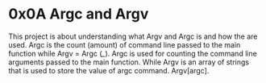 # 0x0A Argc and Argv
This project is about understanding what Argv and Argc is and how the are used.
Argc is the count (amount) of command line passed to the main function while Argv = Argc (*_*). Argc is used for counting the command line arguments passed to the main function. While Argv is an array of strings that is used to store the value of argc command. Argv[argc].
